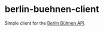 berlin-buehnen-client
==================

Simple client for the [Berlin Bühnen API](http://www.berlin-buehnen.de/media/docs/v1.html).
